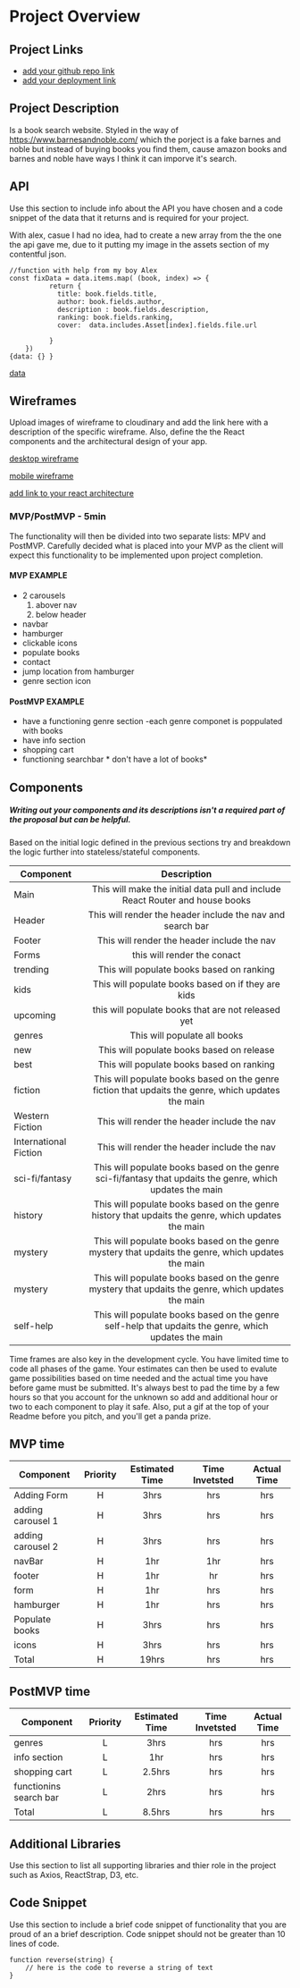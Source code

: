# Project Overview

## Project Links

- [add your github repo link](https://github.com/redpumpkin21/Project-2)
- [add your deployment link](https://project-website-4t8g.onrender.com/)

## Project Description

Is a book search website. Styled in the way of https://www.barnesandnoble.com/ which the porject is a fake barnes and noble but instead of buying books you find them, cause amazon books and barnes and noble have ways I think it can imporve it's search. 

## API

Use this section to include info about the API you have chosen and a code snippet of the data that it returns and is required for your project. 

With alex, casue I had no idea, had to create a new array from the the one the api gave me, due to it putting my image in the assets section of my contentful json. 
```
//function with help from my boy Alex
const fixData = data.items.map( (book, index) => {
          return {
            title: book.fields.title,
            author: book.fields.author,
            description : book.fields.description,
            ranking: book.fields.ranking,
            cover:  data.includes.Asset[index].fields.file.url

          }
    })
{data: {} }
```
[data](https://res.cloudinary.com/dx3a3l6k0/image/upload/v1627667570/Screen_Shot_2021-07-30_at_1.49.09_PM_r2w8zn.png)

## Wireframes

Upload images of wireframe to cloudinary and add the link here with a description of the specific wireframe. Also, define the the React components and the architectural design of your app.

[desktop wireframe](https://res.cloudinary.com/dx3a3l6k0/image/upload/v1627589358/desktop_wirefram_2_fydblr.jpg)

[mobile wireframe](https://res.cloudinary.com/dx3a3l6k0/image/upload/v1627589365/phone_wrieframe_2_h8wncj.jpg)
 
[add link to your react architecture](https://docs.google.com/drawings/d/1-lyuWW1MqvBJNvNG6RQ3AIypMBYca-kl61t7l63Qry8/edit?usp=sharing)


### MVP/PostMVP - 5min

The functionality will then be divided into two separate lists: MPV and PostMVP.  Carefully decided what is placed into your MVP as the client will expect this functionality to be implemented upon project completion.  

#### MVP EXAMPLE
- 2 carousels
	1. abover nav
	2. below header
- navbar 
- hamburger
- clickable icons
- populate books
- contact
- jump location from hamburger
- genre section icon



#### PostMVP EXAMPLE

- have a functioning genre section 
-each genre componet is poppulated with books
- have info section
- shopping cart
- functioning searchbar * don't have a lot of books*


## Components
##### Writing out your components and its descriptions isn't a required part of the proposal but can be helpful.

Based on the initial logic defined in the previous sections try and breakdown the logic further into stateless/stateful components. 

| Component | Description | 
| --- | :---: |  
| Main| This will make the initial data pull and include React Router and house books| 
| Header | This will render the header include the nav  and search bar| 
| Footer | This will render the header include the nav | 
| Forms | this will render the conact|
| trending | This will populate books based on ranking| 
| kids | This will populate books based on if they are kids | 
| upcoming | this will populate books that are not released yet | 
| genres | This will populate all books|
| new | This will populate books based on release | 
| best| This will populate books based on ranking| 
| fiction | This will populate books based on the genre fiction that updaits the genre, which updates the 				main| 
| Western Fiction | This will render the header include the nav |
| International Fiction | This will render the header include the nav |
| sci-fi/fantasy | This will populate books based on the genre sci-fi/fantasy that updaits the          		genre, which updates the main | 
| history |  This will populate books based on the genre history that updaits the genre, which   	 			updates the main| 
| mystery |  This will populate books based on the genre mystery that updaits the genre, which updates 			the main|
| mystery | This will populate books based on the genre mystery that updaits the genre, which updates the 		main | 
| self-help | This will populate books based on the genre self-help that updaits the genre, which updates 		the	main|

Time frames are also key in the development cycle.  You have limited time to code all phases of the game.  Your estimates can then be used to evalute game possibilities based on time needed and the actual time you have before game must be submitted. It's always best to pad the time by a few hours so that you account for the unknown so add and additional hour or two to each component to play it safe. Also, put a gif at the top of your Readme before you pitch, and you'll get a panda prize.

## MVP time

| Component | Priority | Estimated Time | Time Invetsted | Actual Time |
| --- | :---: |  :---: | :---: | :---: |
| Adding Form | H | 3hrs| hrs | hrs |
| adding carousel 1 | H | 3hrs| hrs | hrs |
| adding carousel 2| H | 3hrs| hrs | hrs |
| navBar| H | 1hr|1hr | hrs |
| footer | H | 1hr| hr | hrs |
| form | H | 1hr| hrs | hrs |
| hamburger| H | 1hr| hrs | hrs |
| Populate books | H | 3hrs| hrs | hrs |
| icons | H | 3hrs| hrs | hrs |
| Total | H | 19hrs| hrs | hrs |

## PostMVP time
| Component | Priority | Estimated Time | Time Invetsted | Actual Time |
| --- | :---: |  :---: | :---: | :---: |
| genres | L | 3hrs| hrs | hrs |
| info section | L | 1hr| hrs | hrs |
| shopping cart | L | 2.5hrs| hrs | hrs |
| functionins search bar | L | 2hrs| hrs | hrs |
| Total | L | 8.5hrs| hrs | hrs |


## Additional Libraries
 Use this section to list all supporting libraries and thier role in the project such as Axios, ReactStrap, D3, etc. 

## Code Snippet

Use this section to include a brief code snippet of functionality that you are proud of an a brief description.  Code snippet should not be greater than 10 lines of code. 

```
function reverse(string) {
	// here is the code to reverse a string of text
}
```
